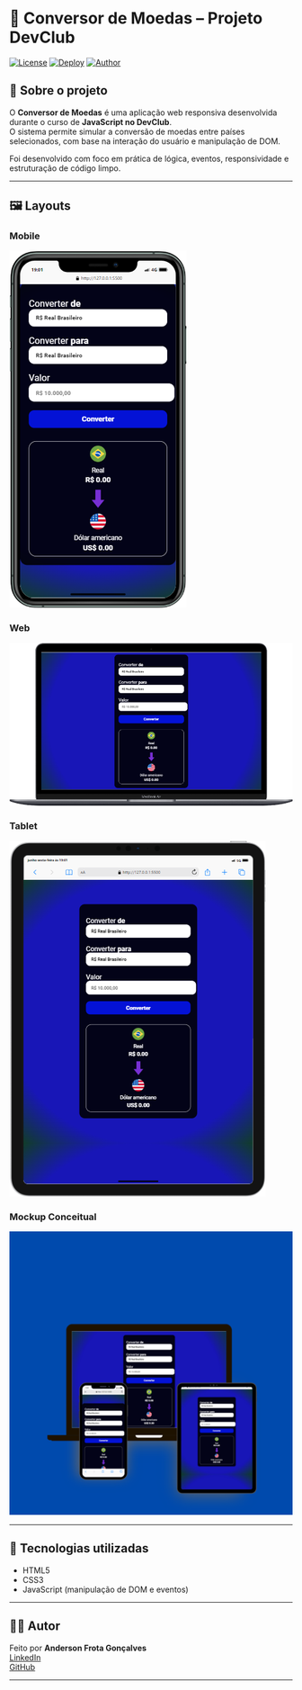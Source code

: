 # 💱 Conversor de Moedas – Projeto DevClub

[![License](https://img.shields.io/badge/license-MIT-green)](https://github.com/AndersonGFrota/converso-de-moedas/blob/main/LICENSE)
[![Deploy](https://img.shields.io/badge/Ver%20Online-Em%20breve-yellow)](#)
[![Author](https://img.shields.io/badge/Autor-Anderson%20Frota-lightgrey)](https://www.linkedin.com/in/andersongfrota)

## 📄 Sobre o projeto

O **Conversor de Moedas** é uma aplicação web responsiva desenvolvida durante o curso de **JavaScript no DevClub**.  
O sistema permite simular a conversão de moedas entre países selecionados, com base na interação do usuário e manipulação de DOM.

Foi desenvolvido com foco em prática de lógica, eventos, responsividade e estruturação de código limpo.

---

## 🖼️ Layouts

### Mobile  
![Mobile](https://github.com/AndersonGFrota/converso-de-moedas/blob/main/iPhone-11-PRO-MAX-127.0.0.1.png)

### Web  
![Web](https://github.com/AndersonGFrota/converso-de-moedas/blob/main/Macbook-Air-127.0.0.1.png)

### Tablet  
![Tablet](https://github.com/AndersonGFrota/converso-de-moedas/blob/main/iPad-PRO-11-127.0.0.1.png)

### Mockup Conceitual  
![Modelo Conceitual](https://github.com/AndersonGFrota/converso-de-moedas/blob/main/Beige%20Brown%20Aesthetic%20Save%20The%20Date%20Editable%20Mockup%20Instagram%20Post.png)

---

## 🚀 Tecnologias utilizadas

- HTML5  
- CSS3  
- JavaScript (manipulação de DOM e eventos)

---

## 👨‍💻 Autor

Feito por **Anderson Frota Gonçalves**  
[LinkedIn](https://www.linkedin.com/in/andersongfrota)  
[GitHub](https://github.com/AndersonGFrota)

---